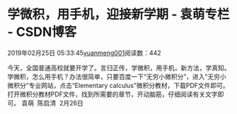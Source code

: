 
# 学微积，用手机，迎接新学期 - 袁萌专栏 - CSDN博客

2019年02月25日 05:33:45[yuanmeng001](https://me.csdn.net/yuanmeng001)阅读数：442


今天，全国普通高校就要开学了。言归正传，学微积，用手机，新方法，学真知。
学微积，怎么用手机？办法很简单，只要百度一下“无穷小微积分”，进入“无穷小微积分”专业网站，点击“Elementary calculus”微积分教材，下载PDF文件即可。
打开微积分教材PDF文件，找到所需要的章节，开动脑筋，仔细阅读有关文字即可。
袁萌  陈启清  2月26日

